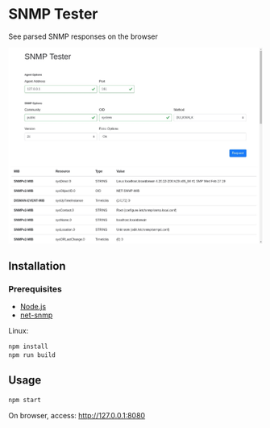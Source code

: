 # SNMP Tester
See parsed SNMP responses on the browser

![](img/print.jpeg)

## Installation

### Prerequisites

- [Node.js](http://nodejs.org)
- [net-snmp](http://www.net-snmp.org/)

Linux:

```sh
npm install
npm run build
```

## Usage 

```sh
npm start
```

On browser, access: http://127.0.0.1:8080
